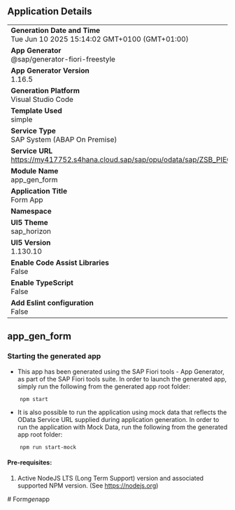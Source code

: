 ## Application Details
|               |
| ------------- |
|**Generation Date and Time**<br>Tue Jun 10 2025 15:14:02 GMT+0100 (GMT+01:00)|
|**App Generator**<br>@sap/generator-fiori-freestyle|
|**App Generator Version**<br>1.16.5|
|**Generation Platform**<br>Visual Studio Code|
|**Template Used**<br>simple|
|**Service Type**<br>SAP System (ABAP On Premise)|
|**Service URL**<br>https://my417752.s4hana.cloud.sap/sap/opu/odata/sap/ZSB_PIECEBIN|
|**Module Name**<br>app_gen_form|
|**Application Title**<br>Form App|
|**Namespace**<br>|
|**UI5 Theme**<br>sap_horizon|
|**UI5 Version**<br>1.130.10|
|**Enable Code Assist Libraries**<br>False|
|**Enable TypeScript**<br>False|
|**Add Eslint configuration**<br>False|

## app_gen_form



### Starting the generated app

-   This app has been generated using the SAP Fiori tools - App Generator, as part of the SAP Fiori tools suite.  In order to launch the generated app, simply run the following from the generated app root folder:

```
    npm start
```

- It is also possible to run the application using mock data that reflects the OData Service URL supplied during application generation.  In order to run the application with Mock Data, run the following from the generated app root folder:

```
    npm run start-mock
```

#### Pre-requisites:

1. Active NodeJS LTS (Long Term Support) version and associated supported NPM version.  (See https://nodejs.org)


#   F o r m _ g e n _ a p p  
 